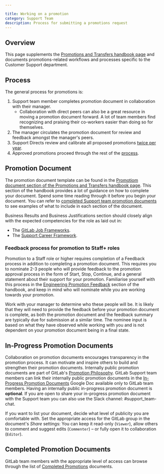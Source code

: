 ```yaml
---

title: Working on a promotion
category: Support Team
description: Process for submitting a promotions request
---
```




## Overview

This page supplements the [Promotions and Transfers handbook page](/handbook/people-group/promotions-transfers/)
and documents promotions-related workflows and processes specific to the
Customer Support department.

## Process

The general process for promotions is:

1. Support team member completes promotion document in collaboration with their
   manager.
   - Collaboration with direct peers can also be a great resource in moving a
     promotion document forward. A lot of team members find recognizing and
     praising their co-workers easier than doing so for themselves.
1. The manager circulates the promotion document for review and feedback
   amongst the manager's peers.
1. Support Directs review and calibrate all proposed promotions [twice per year](/handbook/people-group/promotions-transfers/#twice-per-year-promotion-calibration-process--timeline).
1. Approved promotions proceed through the rest of the [process](/handbook/people-group/promotions-transfers/#twice-per-year-promotion-calibration-process--timeline).

## Promotion Document

The promotion document template can be found in the
[Promotiom document section of the Promotions and Transfers handbook page](/handbook/people-group/promotions-transfers/#promotion-document). This section of the handbook provides a lot of guidance on how to complete your document. Spend some time reading through it before you begin your document. You can refer to [completed Support team promotion documents](https://handbook.gitlab.com/handbook/support/workflows/team/promotions/#completed-promotion-documents) to see examples of what to include in each section of the document.

Business Results and Business Justifications section should closely align with
the expected competencies for the role as laid out in:

- The [GitLab Job Frameworks](/handbook/company/structure/#job-frameworks).
- The [Support Career Framework](/handbook/engineering/careers/matrix/support/).

### Feedback process for promotion to Staff+ roles

Promotion to a Staff role or higher requires completion of a Feedback process in addition to completing a promotion document.  This requires you to nominate 2-3 people who will provide feedback to the promotion approval process in the form of Start, Stop, Continue, and a general statement about their support for your promotion. Familiarise yourself with this process in the [Engineering Promotion Feedback](https://handbook.gitlab.com/handbook/people-group/promotions-transfers/#engineering-promotion-feedback-pilot) section of the handbook, and keep in mind who will nominate while you are working towards your promotion.

Work with your manager to determine who these people will be. It is likely that they will need to provide the feedback before your promotion document is complete, as both the promotion document and the feedback summary are typically due for submission at a similar time. The nominee input is based on what they have observed while working with you and is not dependent on your promotion document being in a final state.

## In-Progress Promotion Documents

Collaboration on promotion documents encourages transparency in the promotion process. It can
motivate and inspire others to build and strengthen their promotion documents. Internally
public promotion documents are part of GitLab's
[Promotion Philosophy](/handbook/people-group/promotions-transfers/#promotion-philosophy).
GitLab Support team members can link their internally
public promotion documents in the [In-Progress Promotion Documents](https://docs.google.com/document/d/1ECTvNgZD1j9BstQI08ei8B5KxzdO3fCOBMAFQrnDmQc/edit?usp=sharing) Google Doc available only to GitLab team members. Having an internally public in-progress promotion document is **optional**. If you are open to share your in-progress promotion document with the Support team you can also use the Slack channel: #support_team-chat.

If you want to list your document, decide what level of publicity you are comfortable with. Set the appropriate access for the GitLab group in the document's *Share* settings: You can keep it read-only (`Viewer`), allow others to comment and suggest edits (`Commenter`) – or fully open it to collaboration (`Editor`).

## Completed Promotion Documents

GitLab team members with the appropriate level of access can browse through the list of [Completed Promotions](https://docs.google.com/document/d/1A9hP1smFa0Z6upoljweg9KnxhwYPha1BZApIwRXICZY/edit?usp=sharing) documents.

